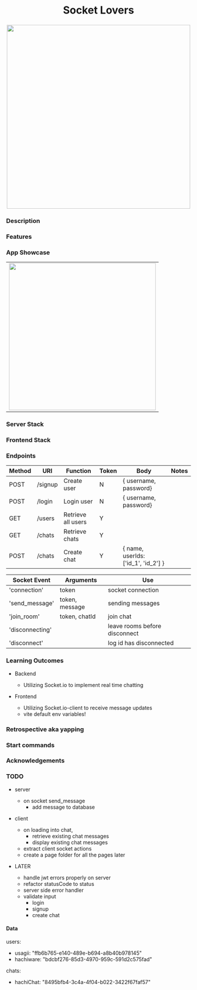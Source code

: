 <h1 align="center">Socket Lovers</h1>
<h3 align="center"></h3>
<p align="center">
    <img align="center" width="500px" src="" >
</p>

### Description

### Features

### App Showcase

|                             |
| --------------------------- |
| <img width="400px" src="" > |

### Server Stack

### Frontend Stack

### Endpoints

| Method | URI     | Function           | Token | Body                                | Notes |
| ------ | ------- | ------------------ | ----- | ----------------------------------- | ----- |
| POST   | /signup | Create user        | N     | { username, password}               |       |
| POST   | /login  | Login user         | N     | { username, password}               |       |
| GET    | /users  | Retrieve all users | Y     |                                     |       |
| GET    | /chats  | Retrieve chats     | Y     |                                     |       |
| POST   | /chats  | Create chat        | Y     | { name, userIds: ['id_1', 'id_2'] } |       |

| Socket Event    | Arguments      | Use                           |
| --------------- | -------------- | ----------------------------- |
| 'connection'    | token          | socket connection             |
| 'send_message'  | token, message | sending messages              |
| 'join_room'     | token, chatId  | join chat                     |
| 'disconnecting' |                | leave rooms before disconnect |
| 'disconnect'    |                | log id has disconnected       |

### Learning Outcomes

-   Backend

    -   Utilizing Socket.io to implement real time chatting

-   Frontend
    -   Utilizing Socket.io-client to receive message updates
    -   vite default env variables!

### Retrospective aka yapping

### Start commands

### Acknowledgements

### TODO

-   server

    -   on socket send_message
        -   add message to database

-   client

    -   on loading into chat,
        -   retrieve existing chat messages
        -   display existing chat messages
    -   extract client socket actions
    -   create a page folder for all the pages later

-   LATER
    -   handle jwt errors properly on server
    -   refactor statusCode to status
    -   server side error handler
    -   validate input
        -   login
        -   signup
        -   create chat





#### Data

users:
- usagii: "ffb6b765-e140-489e-b694-a8b40b978145"
- hachiware: "bdcbf276-85d3-4970-959c-591d2c575fad"

chats:
- hachiChat: "8495bfb4-3c4a-4f04-b022-3422f67faf57"